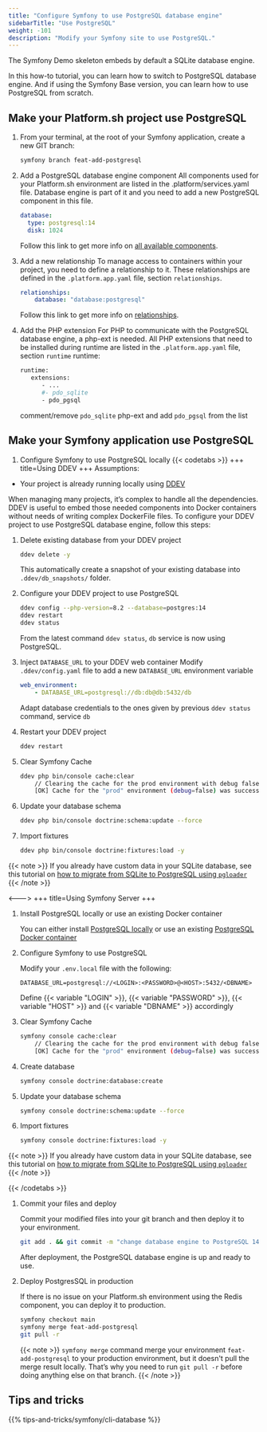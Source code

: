 ```yaml
---
title: "Configure Symfony to use PostgreSQL database engine"
sidebarTitle: "Use PostgreSQL"
weight: -101
description: "Modify your Symfony site to use PostgreSQL."
---
```


The Symfony Demo skeleton embeds by default a SQLite database engine.

In this how-to tutorial, you can learn how to switch to PostgreSQL database engine.
And if using the Symfony Base version, you can learn how to use PostgreSQL from scratch.


## Make your Platform.sh project use PostgreSQL
1. From your terminal, at the root of your Symfony application, create a new GIT branch:

     ```bash
     symfony branch feat-add-postgresql
     ```
1. Add a PostgreSQL database engine component
    All components used for your Platform.sh environment are listed in the .platform/services.yaml file.
    Database engine is part of it and you need to add a new PostgreSQL component in this file.

    ```yaml
    database:
      type: postgresql:14
      disk: 1024
    ```
    Follow this link to get more info on [all available components](../../../add-services#available-services).

1. Add a new relationship
    To manage access to containers within your project, you need to define a relationship to it.
    These relationships are defined in the `.platform.app.yaml` file, section `relationships`.
    ```yaml {location=".platform.app.yaml"}
    relationships:
        database: "database:postgresql"
    ```
   Follow this link to get more info on [relationships](../../../create-apps/app-reference.html#relationships).

1. Add the PHP extension
    For PHP to communicate with the PostgreSQL database engine, a php-ext is needed.
    All PHP extensions that need to be installed during runtime are listed in the `.platform.app.yaml` file, section `runtime`
    runtime:
    ```bash {location=".platform.app.yaml"}
    runtime:
       extensions:
          - ...
          #- pdo_sqlite
          - pdo_pgsql
    ```
   comment/remove `pdo_sqlite` php-ext and add `pdo_pgsql` from the list

## Make your Symfony application use PostgreSQL

1. Configure Symfony to use PostgreSQL locally
{{< codetabs >}}
+++
title=Using DDEV
+++
Assumptions:

- Your project is already running locally using [DDEV](../local/ddev.md)

When managing many projects, it’s complex to handle all the dependencies.
DDEV is useful to embed those needed components into Docker containers without needs of writing complex DockerFile files.
To configure your DDEV project to use PostgreSQL database engine, follow this steps:

1. Delete existing database from your DDEV project
    ```bash
    ddev delete -y
    ```
    This automatically create a snapshot of your existing database into `.ddev/db_snapshots/` folder.

1. Configure your DDEV project to use PostgreSQL
    ```bash
    ddev config --php-version=8.2 --database=postgres:14
    ddev restart
    ddev status
    ```
   From the latest command `ddev status`, `db` service is now using PostgreSQL.

1. Inject `DATABASE_URL` to your DDEV web container
   Modify `.ddev/config.yaml` file to add a new `DATABASE_URL` environment variable
    ```yaml {location=".ddev/config.yaml"}
    web_environment:
        - DATABASE_URL=postgresql://db:db@db:5432/db
   ```
   Adapt database credentials to the ones given by previous `ddev status` command, service `db`

1. Restart your DDEV project
   ````bash
   ddev restart
   ````

1. Clear Symfony Cache
    ```bash
    ddev php bin/console cache:clear
        // Clearing the cache for the prod environment with debug false
        [OK] Cache for the "prod" environment (debug=false) was successfully cleared.
    ```

1. Update your database schema
    ```bash
   ddev php bin/console doctrine:schema:update --force
   ```

1. Import fixtures
    ```bash
    ddev php bin/console doctrine:fixtures:load -y
    ```

{{< note >}}
If you already have custom data in your SQLite database, see this tutorial on [how to migrate from SQLite to PostgreSQL using `pgloader`](https://pgloader.readthedocs.io/en/latest/ref/sqlite.html)
{{< /note >}}

<--->
+++
title=Using Symfony Server
+++

1. Install PostgreSQL locally or use an existing Docker container

    You can either install [PostgreSQL locally](https://www.postgresql.org/download/) or use an existing [PostgreSQL Docker container](https://hub.docker.com/_/postgres)

1. Configure Symfony to use PostgreSQL

    Modify your `.env.local` file with the following:
    ```
    DATABASE_URL=postgresql://<LOGIN>:<PASSWORD>@<HOST>:5432/<DBNAME>
    ```
    Define {{< variable "LOGIN" >}}, {{< variable "PASSWORD" >}}, {{< variable "HOST" >}} and {{< variable "DBNAME" >}} accordingly

1. Clear Symfony Cache
    ```bash
    symfony console cache:clear
        // Clearing the cache for the prod environment with debug false
        [OK] Cache for the "prod" environment (debug=false) was successfully cleared.
    ```

1. Create database
    ```bash
    symfony console doctrine:database:create
    ```

1. Update your database schema
    ```bash
   symfony console doctrine:schema:update --force
   ```

1. Import fixtures
    ```bash
    symfony console doctrine:fixtures:load -y
    ```


{{< note >}}
If you already have custom data in your SQLite database, see this tutorial on [how to migrate from SQLite to PostgreSQL using `pgloader`](https://pgloader.readthedocs.io/en/latest/ref/sqlite.html)
{{< /note >}}

{{< /codetabs >}}

1. Commit your files and deploy

   Commit your modified files into your git branch and then deploy it to your environment.
    ```bash
    git add . && git commit -m "change database engine to PostgreSQL 14" && symfony deploy
    ```
   After deployment, the PostgreSQL database engine is up and ready to use.

1. Deploy PostgresSQL in production

   If there is no issue on your Platform.sh environment using the Redis component, you can deploy it to production.
    ```bash
    symfony checkout main
    symfony merge feat-add-postgresql
    git pull -r
   ```

   {{< note >}}
   `symfony merge` command merge your environment `feat-add-postgresql` to your production environment, but it doesn't pull the merge result locally. That’s why you need to run `git pull -r` before doing anything else on that branch.
   {{< /note >}}


## Tips and tricks

{{% tips-and-tricks/symfony/cli-database %}}
